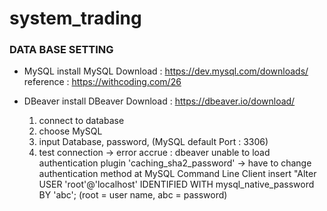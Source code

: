 # system_trading


### DATA BASE SETTING
- MySQL install
  MySQL Download : https://dev.mysql.com/downloads/
  reference : https://withcoding.com/26
  
- DBeaver install
  DBeaver Download : https://dbeaver.io/download/
  1) connect to database
  2) choose MySQL
  3) input Database, password, (MySQL default Port : 3306)
  4) test connection 
      -> error accrue : dbeaver unable to load authentication plugin 'caching_sha2_password'
      -> have to change authentication method at MySQL Command Line Client
      insert "Alter USER 'root'@'localhost' IDENTIFIED WITH mysql_native_password BY 'abc';
      (root = user name, abc = password)
       
       
